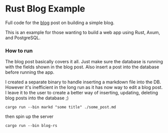 # Rust Blog Example

Full code for the [blog](https://spacedimp.com/blog/using-rust-axum-postgresql-and-tokio-to-build-a-blog/) post on building a simple blog. 

This is an example for those wanting to build a web app using Rust, Axum, and PostgreSQL. 

### How to run

The blog post basically covers it all. Just make sure the database is running with the fields shown in the blog post. Also insert a post into the database before running the app. 

I created a separate binary to handle inserting a markdown file into the DB. However it's inefficient in the long run as it has now way to edit a blog post. I leave it to the user to create a better way of inserting, updating, deleting blog posts into the database ;)


```
cargo run --bin markd "some title" ./some_post.md
```

then spin up the server

```
cargo run --bin blog-rs
```
